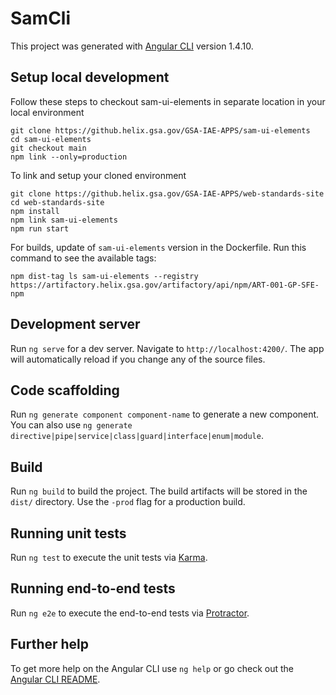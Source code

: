 # SamCli

This project was generated with [Angular CLI](https://github.com/angular/angular-cli) version 1.4.10.

## Setup local development
Follow these steps to checkout sam-ui-elements in separate location in your local environment
```
git clone https://github.helix.gsa.gov/GSA-IAE-APPS/sam-ui-elements
cd sam-ui-elements
git checkout main
npm link --only=production
```

To link and setup your cloned environment
```
git clone https://github.helix.gsa.gov/GSA-IAE-APPS/web-standards-site
cd web-standards-site
npm install
npm link sam-ui-elements
npm run start
```

For builds, update of `sam-ui-elements` version in the Dockerfile. Run this command to see the available tags:

```
npm dist-tag ls sam-ui-elements --registry https://artifactory.helix.gsa.gov/artifactory/api/npm/ART-001-GP-SFE-npm
```

## Development server

Run `ng serve` for a dev server. Navigate to `http://localhost:4200/`. The app will automatically reload if you change any of the source files.

## Code scaffolding

Run `ng generate component component-name` to generate a new component. You can also use `ng generate directive|pipe|service|class|guard|interface|enum|module`.

## Build

Run `ng build` to build the project. The build artifacts will be stored in the `dist/` directory. Use the `-prod` flag for a production build.

## Running unit tests

Run `ng test` to execute the unit tests via [Karma](https://karma-runner.github.io).

## Running end-to-end tests

Run `ng e2e` to execute the end-to-end tests via [Protractor](http://www.protractortest.org/).

## Further help

To get more help on the Angular CLI use `ng help` or go check out the [Angular CLI README](https://github.com/angular/angular-cli/blob/master/README.md).
